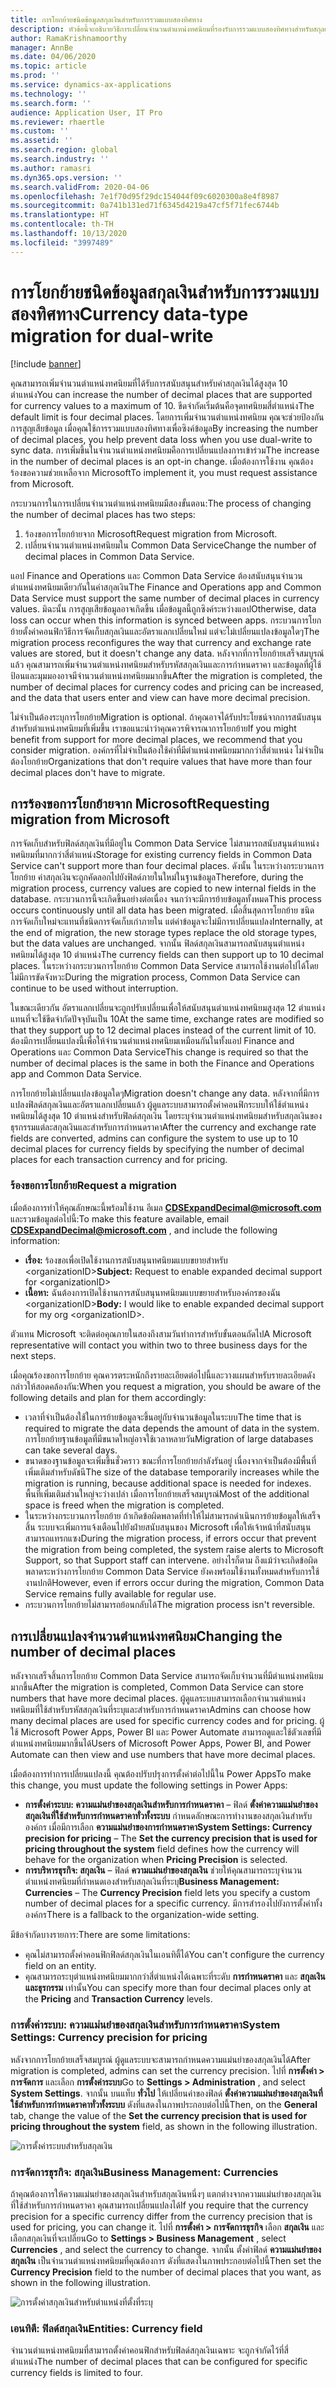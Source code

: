 ```yaml
---
title: การโยกย้ายชนิดข้อมูลสกุลเงินสำหรับการรวมแบบสองทิศทาง
description: หัวข้อนี้จะอธิบายวิธีการเปลี่ยนจำนวนตำแหน่งทศนิยมที่รองรับการรวมแบบสองทิศทางสำหรับสกุลเงิน
author: RamaKrishnamoorthy
manager: AnnBe
ms.date: 04/06/2020
ms.topic: article
ms.prod: ''
ms.service: dynamics-ax-applications
ms.technology: ''
ms.search.form: ''
audience: Application User, IT Pro
ms.reviewer: rhaertle
ms.custom: ''
ms.assetid: ''
ms.search.region: global
ms.search.industry: ''
ms.author: ramasri
ms.dyn365.ops.version: ''
ms.search.validFrom: 2020-04-06
ms.openlocfilehash: 7e1f70d95f29dc154044f09c6020300a8e4f8987
ms.sourcegitcommit: 0a741b131ed71f6345d4219a47cf5f71fec6744b
ms.translationtype: HT
ms.contentlocale: th-TH
ms.lasthandoff: 10/13/2020
ms.locfileid: "3997489"
---
```

# <a name="currency-data-type-migration-for-dual-write"></a><span data-ttu-id="66a96-103">การโยกย้ายชนิดข้อมูลสกุลเงินสำหรับการรวมแบบสองทิศทาง</span><span class="sxs-lookup"><span data-stu-id="66a96-103">Currency data-type migration for dual-write</span></span>

[!include [banner](../../includes/banner.md)]

<span data-ttu-id="66a96-104">คุณสามารถเพิ่มจำนวนตำแหน่งทศนิยมที่ได้รับการสนับสนุนสำหรับค่าสกุลเงินได้สูงสุด 10 ตำแหน่ง</span><span class="sxs-lookup"><span data-stu-id="66a96-104">You can increase the number of decimal places that are supported for currency values to a maximum of 10.</span></span> <span data-ttu-id="66a96-105">ขีดจำกัดเริ่มต้นคือจุดทศนิยมสี่ตำแหน่ง</span><span class="sxs-lookup"><span data-stu-id="66a96-105">The default limit is four decimal places.</span></span> <span data-ttu-id="66a96-106">โดยการเพิ่มจำนวนตำแหน่งทศนิยม คุณจะช่วยป้องกันการสูญเสียข้อมูล เมื่อคุณใช้การรวมแบบสองทิศทางเพื่อซิงค์ข้อมูล</span><span class="sxs-lookup"><span data-stu-id="66a96-106">By increasing the number of decimal places, you help prevent data loss when you use dual-write to sync data.</span></span> <span data-ttu-id="66a96-107">การเพิ่มขึ้นในจำนวนตำแหน่งทศนิยมคือการเปลี่ยนแปลงการเข้าร่วม</span><span class="sxs-lookup"><span data-stu-id="66a96-107">The increase in the number of decimal places is an opt-in change.</span></span> <span data-ttu-id="66a96-108">เมื่อต้องการใช้งาน คุณต้องร้องขอความช่วยเหลือจาก Microsoft</span><span class="sxs-lookup"><span data-stu-id="66a96-108">To implement it, you must request assistance from Microsoft.</span></span>

<span data-ttu-id="66a96-109">กระบวนการในการเปลี่ยนจำนวนตำแหน่งทศนิยมมีสองขั้นตอน:</span><span class="sxs-lookup"><span data-stu-id="66a96-109">The process of changing the number of decimal places has two steps:</span></span>

1. <span data-ttu-id="66a96-110">ร้องขอการโยกย้ายจาก Microsoft</span><span class="sxs-lookup"><span data-stu-id="66a96-110">Request migration from Microsoft.</span></span>
2. <span data-ttu-id="66a96-111">เปลี่ยนจำนวนตำแหน่งทศนิยมใน Common Data Service</span><span class="sxs-lookup"><span data-stu-id="66a96-111">Change the number of decimal places in Common Data Service.</span></span>

<span data-ttu-id="66a96-112">แอป Finance and Operations และ Common Data Service ต้องสนับสนุนจำนวนตำแหน่งทศนิยมเดียวกันในค่าสกุลเงิน</span><span class="sxs-lookup"><span data-stu-id="66a96-112">The Finance and Operations app and Common Data Service must support the same number of decimal places in currency values.</span></span> <span data-ttu-id="66a96-113">มิฉะนั้น การสูญเสียข้อมูลอาจเกิดขึ้น เมื่อข้อมูลนี้ถูกซิงค์ระหว่างแอป</span><span class="sxs-lookup"><span data-stu-id="66a96-113">Otherwise, data loss can occur when this information is synced between apps.</span></span> <span data-ttu-id="66a96-114">กระบวนการโยกย้ายตั้งค่าคอนฟิกวิธีการจัดเก็บสกุลเงินและอัตราแลกเปลี่ยนใหม่ แต่จะไม่เปลี่ยนแปลงข้อมูลใดๆ</span><span class="sxs-lookup"><span data-stu-id="66a96-114">The migration process reconfigures the way that currency and exchange rate values are stored, but it doesn't change any data.</span></span> <span data-ttu-id="66a96-115">หลังจากที่การโยกย้ายเสร็จสมบูรณ์แล้ว คุณสามารถเพิ่มจำนวนตำแหน่งทศนิยมสำหรับรหัสสกุลเงินและการกำหนดราคา และข้อมูลที่ผู้ใช้ป้อนและมุมมองอาจมีจำนวนตำแหน่งทศนิยมมากขึ้น</span><span class="sxs-lookup"><span data-stu-id="66a96-115">After the migration is completed, the number of decimal places for currency codes and pricing can be increased, and the data that users enter and view can have more decimal precision.</span></span>

<span data-ttu-id="66a96-116">ไม่จำเป็นต้องระบุการโยกย้าย</span><span class="sxs-lookup"><span data-stu-id="66a96-116">Migration is optional.</span></span> <span data-ttu-id="66a96-117">ถ้าคุณอาจได้รับประโยชน์จากการสนับสนุนสำหรับตำแหน่งทศนิยมที่เพิ่มขึ้น เราขอแนะนำว่าคุณควรพิจารณาการโยกย้าย</span><span class="sxs-lookup"><span data-stu-id="66a96-117">If you might benefit from support for more decimal places, we recommend that you consider migration.</span></span> <span data-ttu-id="66a96-118">องค์กรที่ไม่จำเป็นต้องใช้ค่าที่มีตำแหน่งทศนิยมมากกว่าสี่ตำแหน่ง ไม่จำเป็นต้องโยกย้าย</span><span class="sxs-lookup"><span data-stu-id="66a96-118">Organizations that don't require values that have more than four decimal places don't have to migrate.</span></span>

## <a name="requesting-migration-from-microsoft"></a><span data-ttu-id="66a96-119">การร้องขอการโยกย้ายจาก Microsoft</span><span class="sxs-lookup"><span data-stu-id="66a96-119">Requesting migration from Microsoft</span></span>

<span data-ttu-id="66a96-120">การจัดเก็บสำหรับฟิลด์สกุลเงินที่มีอยู่ใน Common Data Service ไม่สามารถสนับสนุนตำแหน่งทศนิยมที่มากกว่าสี่ตำแหน่ง</span><span class="sxs-lookup"><span data-stu-id="66a96-120">Storage for existing currency fields in Common Data Service can't support more than four decimal places.</span></span> <span data-ttu-id="66a96-121">ดังนั้น ในระหว่างกระบวนการโยกย้าย ค่าสกุลเงินจะถูกคัดลอกไปยังฟิลด์ภายในใหม่ในฐานข้อมูล</span><span class="sxs-lookup"><span data-stu-id="66a96-121">Therefore, during the migration process, currency values are copied to new internal fields in the database.</span></span> <span data-ttu-id="66a96-122">กระบวนการนี้จะเกิดขึ้นอย่างต่อเนื่อง จนกว่าจะมีการย้ายข้อมูลทั้งหมด</span><span class="sxs-lookup"><span data-stu-id="66a96-122">This process occurs continuously until all data has been migrated.</span></span> <span data-ttu-id="66a96-123">เมื่อสิ้นสุดการโยกย้าย ชนิดการจัดเก็บใหม่จะแทนที่ชนิดการจัดเก็บเก่าภายใน แต่ค่าข้อมูลจะไม่มีการเปลี่ยนแปลง</span><span class="sxs-lookup"><span data-stu-id="66a96-123">Internally, at the end of migration, the new storage types replace the old storage types, but the data values are unchanged.</span></span> <span data-ttu-id="66a96-124">จากนั้น ฟิลด์สกุลเงินสามารถสนับสนุนตำแหน่งทศนิยมได้สูงสุด 10 ตำแหน่ง</span><span class="sxs-lookup"><span data-stu-id="66a96-124">The currency fields can then support up to 10 decimal places.</span></span> <span data-ttu-id="66a96-125">ในระหว่างกระบวนการโยกย้าย Common Data Service สามารถใช้งานต่อไปได้โดยไม่มีการขัดจังหวะ</span><span class="sxs-lookup"><span data-stu-id="66a96-125">During the migration process, Common Data Service can continue to be used without interruption.</span></span>

<span data-ttu-id="66a96-126">ในขณะเดียวกัน อัตราแลกเปลี่ยนจะถูกปรับเปลี่ยนเพื่อให้สนับสนุนตำแหน่งทศนิยมสูงสุด 12 ตำแหน่ง แทนที่จะใช้ขีดจำกัดปัจจุบันเป็น 10</span><span class="sxs-lookup"><span data-stu-id="66a96-126">At the same time, exchange rates are modified so that they support up to 12 decimal places instead of the current limit of 10.</span></span> <span data-ttu-id="66a96-127">ต้องมีการเปลี่ยนแปลงนี้เพื่อให้จำนวนตำแหน่งทศนิยมเหมือนกันในทั้งแอป Finance and Operations และ Common Data Service</span><span class="sxs-lookup"><span data-stu-id="66a96-127">This change is required so that the number of decimal places is the same in both the Finance and Operations app and Common Data Service.</span></span>

<span data-ttu-id="66a96-128">การโยกย้ายไม่เปลี่ยนแปลงข้อมูลใดๆ</span><span class="sxs-lookup"><span data-stu-id="66a96-128">Migration doesn't change any data.</span></span> <span data-ttu-id="66a96-129">หลังจากที่มีการแปลงฟิลด์สกุลเงินและอัตราแลกเปลี่ยนแล้ว ผู้ดูแลระบบสามารถตั้งค่าคอนฟิกระบบให้ใช้ตำแหน่งทศนิยมได้สูงสุด 10 ตำแหน่งสำหรับฟิลด์สกุลเงิน โดยระบุจำนวนตำแหน่งทศนิยมสำหรับสกุลเงินของธุรกรรมแต่ละสกุลเงินและสำหรับการกำหนดราคา</span><span class="sxs-lookup"><span data-stu-id="66a96-129">After the currency and exchange rate fields are converted, admins can configure the system to use up to 10 decimal places for currency fields by specifying the number of decimal places for each transaction currency and for pricing.</span></span>

### <a name="request-a-migration"></a><span data-ttu-id="66a96-130">ร้องขอการโยกย้าย</span><span class="sxs-lookup"><span data-stu-id="66a96-130">Request a migration</span></span>

<span data-ttu-id="66a96-131">เมื่อต้องการทำให้คุณลักษณะนี้พร้อมใช้งาน อีเมล **CDSExpandDecimal@microsoft.com** และรวมข้อมูลต่อไปนี้:</span><span class="sxs-lookup"><span data-stu-id="66a96-131">To make this feature available, email **CDSExpandDecimal@microsoft.com** , and include the following information:</span></span>

+ <span data-ttu-id="66a96-132">**เรื่อง:** ร้องขอเพื่อเปิดใช้งานการสนับสนุนทศนิยมแบบขยายสำหรับ \<organizationID\></span><span class="sxs-lookup"><span data-stu-id="66a96-132">**Subject:** Request to enable expanded decimal support for \<organizationID\></span></span>
+ <span data-ttu-id="66a96-133">**เนื้อหา:** ฉันต้องการเปิดใช้งานการสนับสนุนทศนิยมแบบขยายสำหรับองค์กรของฉัน \<organizationID\></span><span class="sxs-lookup"><span data-stu-id="66a96-133">**Body:** I would like to enable expanded decimal support for my org \<organizationID\>.</span></span>

<span data-ttu-id="66a96-134">ตัวแทน Microsoft จะติดต่อคุณภายในสองถึงสามวันทำการสำหรับขั้นตอนถัดไป</span><span class="sxs-lookup"><span data-stu-id="66a96-134">A Microsoft representative will contact you within two to three business days for the next steps.</span></span>

<span data-ttu-id="66a96-135">เมื่อคุณร้องขอการโยกย้าย คุณควรตระหนักถึงรายละเอียดต่อไปนี้และวางแผนสำหรับรายละเอียดดังกล่าวให้สอดคล้องกัน:</span><span class="sxs-lookup"><span data-stu-id="66a96-135">When you request a migration, you should be aware of the following details and plan for them accordingly:</span></span>

+ <span data-ttu-id="66a96-136">เวลาที่จำเป็นต้องใช้ในการย้ายข้อมูลจะขึ้นอยู่กับจำนวนข้อมูลในระบบ</span><span class="sxs-lookup"><span data-stu-id="66a96-136">The time that is required to migrate the data depends the amount of data in the system.</span></span> <span data-ttu-id="66a96-137">การโยกย้ายฐานข้อมูลที่มีขนาดใหญ่อาจใช้เวลาหลายวัน</span><span class="sxs-lookup"><span data-stu-id="66a96-137">Migration of large databases can take several days.</span></span>
+ <span data-ttu-id="66a96-138">ขนาดของฐานข้อมูลจะเพิ่มขึ้นชั่วคราว ขณะที่การโยกย้ายกำลังรันอยู่ เนื่องจากจำเป็นต้องมีพื้นที่เพิ่มเติมสำหรับดัชนี</span><span class="sxs-lookup"><span data-stu-id="66a96-138">The size of the database temporarily increases while the migration is running, because additional space is needed for indexes.</span></span> <span data-ttu-id="66a96-139">พื้นที่เพิ่มเติมส่วนใหญ่จะว่างเปล่า เมื่อการโยกย้ายเสร็จสมบูรณ์</span><span class="sxs-lookup"><span data-stu-id="66a96-139">Most of the additional space is freed when the migration is completed.</span></span>
+ <span data-ttu-id="66a96-140">ในระหว่างกระบวนการโยกย้าย ถ้าเกิดข้อผิดพลาดที่ทำให้ไม่สามารถดำเนินการย้ายข้อมูลให้เสร็จสิ้น ระบบจะเพิ่มการแจ้งเตือนไปยังฝ่ายสนับสนุนของ Microsoft เพื่อให้เจ้าหน้าที่สนับสนุนสามารถแทรกแซง</span><span class="sxs-lookup"><span data-stu-id="66a96-140">During the migration process, if errors occur that prevent the migration from being completed, the system raise alerts to Microsoft Support, so that Support staff can intervene.</span></span> <span data-ttu-id="66a96-141">อย่างไรก็ตาม ถึงแม้ว่าจะเกิดข้อผิดพลาดระหว่างการโยกย้าย Common Data Service ยังคงพร้อมใช้งานทั้งหมดสำหรับการใช้งานปกติ</span><span class="sxs-lookup"><span data-stu-id="66a96-141">However, even if errors occur during the migration, Common Data Service remains fully available for regular use.</span></span>
+ <span data-ttu-id="66a96-142">กระบวนการโยกย้ายไม่สามารถย้อนกลับได้</span><span class="sxs-lookup"><span data-stu-id="66a96-142">The migration process isn't reversible.</span></span>

## <a name="changing-the-number-of-decimal-places"></a><span data-ttu-id="66a96-143">การเปลี่ยนแปลงจำนวนตำแหน่งทศนิยม</span><span class="sxs-lookup"><span data-stu-id="66a96-143">Changing the number of decimal places</span></span>

<span data-ttu-id="66a96-144">หลังจากเสร็จสิ้นการโยกย้าย Common Data Service สามารถจัดเก็บจำนวนที่มีตำแหน่งทศนิยมมากขึ้น</span><span class="sxs-lookup"><span data-stu-id="66a96-144">After the migration is completed, Common Data Service can store numbers that have more decimal places.</span></span> <span data-ttu-id="66a96-145">ผู้ดูแลระบบสามารถเลือกจำนวนตำแหน่งทศนิยมที่ใช้สำหรับรหัสสกุลเงินที่ระบุและสำหรับการกำหนดราคา</span><span class="sxs-lookup"><span data-stu-id="66a96-145">Admins can choose how many decimal places are used for specific currency codes and for pricing.</span></span> <span data-ttu-id="66a96-146">ผู้ใช้ Microsoft Power Apps, Power BI และ Power Automate สามารถดูและใช้ตัวเลขที่มีตำแหน่งทศนิยมมากขึ้นได้</span><span class="sxs-lookup"><span data-stu-id="66a96-146">Users of Microsoft Power Apps, Power BI, and Power Automate can then view and use numbers that have more decimal places.</span></span>

<span data-ttu-id="66a96-147">เมื่อต้องการทำการเปลี่ยนแปลงนี้ คุณต้องปรับปรุงการตั้งค่าต่อไปนี้ใน Power Apps</span><span class="sxs-lookup"><span data-stu-id="66a96-147">To make this change, you must update the following settings in Power Apps:</span></span>

+ <span data-ttu-id="66a96-148">**การตั้งค่าระบบ: ความแม่นยำของสกุลเงินสำหรับการกำหนดราคา** – ฟิลด์ **ตั้งค่าความแม่นยำของสกุลเงินที่ใช้สำหรับการกำหนดราคาทั่วทั้งระบบ** กำหนดลักษณะการทำงานของสกุลเงินสำหรับองค์กร เมื่อมีการเลือก **ความแม่นยำของการกำหนดราคา**</span><span class="sxs-lookup"><span data-stu-id="66a96-148">**System Settings: Currency precision for pricing** – The **Set the currency precision that is used for pricing throughout the system** field defines how the currency will behave for the organization when **Pricing Precision** is selected.</span></span>
+ <span data-ttu-id="66a96-149">**การบริหารธุรกิจ: สกุลเงิน** – ฟิลด์ **ความแม่นยำของสกุลเงิน** ช่วยให้คุณสามารถระบุจำนวนตำแหน่งทศนิยมที่กำหนดเองสำหรับสกุลเงินที่ระบุ</span><span class="sxs-lookup"><span data-stu-id="66a96-149">**Business Management: Currencies** – The **Currency Precision** field lets you specify a custom number of decimal places for a specific currency.</span></span> <span data-ttu-id="66a96-150">มีการสำรองไปยังการตั้งค่าทั้งองค์กร</span><span class="sxs-lookup"><span data-stu-id="66a96-150">There is a fallback to the organization-wide setting.</span></span>

<span data-ttu-id="66a96-151">มีข้อจำกัดบางรายการ:</span><span class="sxs-lookup"><span data-stu-id="66a96-151">There are some limitations:</span></span>

+ <span data-ttu-id="66a96-152">คุณไม่สามารถตั้งค่าคอนฟิกฟิลด์สกุลเงินในเอนทิตี้ได้</span><span class="sxs-lookup"><span data-stu-id="66a96-152">You can't configure the currency field on an entity.</span></span>
+ <span data-ttu-id="66a96-153">คุณสามารถระบุตำแหน่งทศนิยมมากกว่าสี่ตำแหน่งได้เฉพาะที่ระดับ **การกำหนดราคา** และ **สกุลเงินและธุรกรรม** เท่านั้น</span><span class="sxs-lookup"><span data-stu-id="66a96-153">You can specify more than four decimal places only at the **Pricing** and **Transaction Currency** levels.</span></span>

### <a name="system-settings-currency-precision-for-pricing"></a><span data-ttu-id="66a96-154">การตั้งค่าระบบ: ความแม่นยำของสกุลเงินสำหรับการกำหนดราคา</span><span class="sxs-lookup"><span data-stu-id="66a96-154">System Settings: Currency precision for pricing</span></span>

<span data-ttu-id="66a96-155">หลังจากการโยกย้ายเสร็จสมบูรณ์ ผู้ดูแลระบบจะสามารถกำหนดความแม่นยำของสกุลเงินได้</span><span class="sxs-lookup"><span data-stu-id="66a96-155">After migration is completed, admins can set the currency precision.</span></span> <span data-ttu-id="66a96-156">ไปที่ **การตั้งค่า \> การจัดการ** และเลือก **การตั้งค่าระบบ**</span><span class="sxs-lookup"><span data-stu-id="66a96-156">Go to **Settings \> Administration** , and select **System Settings**.</span></span> <span data-ttu-id="66a96-157">จากนั้น บนแท็บ **ทั่วไป** ให้เปลี่ยนค่าของฟิลด์ **ตั้งค่าความแม่นยำของสกุลเงินที่ใช้สำหรับการกำหนดราคาทั่วทั้งระบบ** ดังที่แสดงในภาพประกอบต่อไปนี้</span><span class="sxs-lookup"><span data-stu-id="66a96-157">Then, on the **General** tab, change the value of the **Set the currency precision that is used for pricing throughout the system** field, as shown in the following illustration.</span></span>

![การตั้งค่าระบบสำหรับสกุลเงิน](media/currency-system-settings.png)

### <a name="business-management-currencies"></a><span data-ttu-id="66a96-159">การจัดการธุรกิจ: สกุลเงิน</span><span class="sxs-lookup"><span data-stu-id="66a96-159">Business Management: Currencies</span></span>

<span data-ttu-id="66a96-160">ถ้าคุณต้องการให้ความแม่นยำของสกุลเงินสำหรับสกุลเงินหนึ่งๆ แตกต่างจากความแม่นยำของสกุลเงินที่ใช้สำหรับการกำหนดราคา คุณสามารถเปลี่ยนแปลงได้</span><span class="sxs-lookup"><span data-stu-id="66a96-160">If you require that the currency precision for a specific currency differ from the currency precision that is used for pricing, you can change it.</span></span> <span data-ttu-id="66a96-161">ไปที่ **การตั้งค่า \> การจัดการธุรกิจ** เลือก **สกุลเงิน** และเลือกสกุลเงินที่จะเปลี่ยน</span><span class="sxs-lookup"><span data-stu-id="66a96-161">Go to **Settings \> Business Management** , select **Currencies** , and select the currency to change.</span></span> <span data-ttu-id="66a96-162">จากนั้น ตั้งค่าฟิลด์ **ความแม่นยำของสกุลเงิน** เป็นจำนวนตำแหน่งทศนิยมที่คุณต้องการ ดังที่แสดงในภาพประกอบต่อไปนี้</span><span class="sxs-lookup"><span data-stu-id="66a96-162">Then set the **Currency Precision** field to the number of decimal places that you want, as shown in the following illustration.</span></span>

![การตั้งค่าสกุลเงินสำหรับตำแหน่งที่ตั้งที่ระบุ](media/specific-currency.png)

### <a name="entities-currency-field"></a><span data-ttu-id="66a96-164">เอนทิตี: ฟิลด์สกุลเงิน</span><span class="sxs-lookup"><span data-stu-id="66a96-164">Entities: Currency field</span></span>

<span data-ttu-id="66a96-165">จำนวนตำแหน่งทศนิยมที่สามารถตั้งค่าคอนฟิกสำหรับฟิลด์สกุลเงินเฉพาะ จะถูกจำกัดไว้ที่สี่ตำแหน่ง</span><span class="sxs-lookup"><span data-stu-id="66a96-165">The number of decimal places that can be configured for specific currency fields is limited to four.</span></span>
